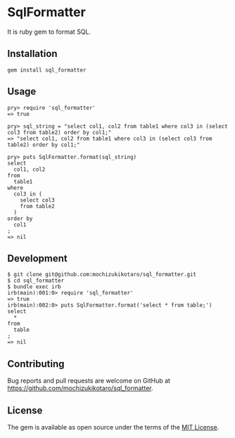 # SqlFormatter

It is ruby gem to format SQL.

## Installation

```
gem install sql_formatter
```

## Usage

```
pry> require 'sql_formatter'
=> true

pry> sql_string = "select col1, col2 from table1 where col3 in (select col3 from table2) order by col1;"
=> "select col1, col2 from table1 where col3 in (select col3 from table2) order by col1;"

pry> puts SqlFormatter.format(sql_string)
select
  col1, col2
from
  table1
where
  col3 in (
    select col3
    from table2
  )
order by
  col1
;
=> nil
```


## Development

```
$ git clone git@github.com:mochizukikotaro/sql_formatter.git
$ cd sql_formatter
$ bundle exec irb
irb(main):001:0> require 'sql_formatter'
=> true
irb(main):002:0> puts SqlFormatter.format('select * from table;')
select
  *
from
  table
;
=> nil
```


## Contributing

Bug reports and pull requests are welcome on GitHub at https://github.com/mochizukikotaro/sql_formatter.


## License

The gem is available as open source under the terms of the [MIT License](http://opensource.org/licenses/MIT).
